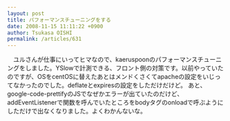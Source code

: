 ```yaml
---
layout: post
title: パフォーマンスチューニングをする
date: 2008-11-15 11:11:22 +0900
author: Tsukasa OISHI
permalink: /articles/631
---
```


　ユルさんが仕事にいってヒマなので、kaeruspoonのパフォーマンスチューニングをしました。YSlowで計測できる、フロント側の対策です。以前やっていたのですが、OSをcentOSに替えたあとはメンドくさくてapacheの設定をいじってなかったのでした。deflateとexpiresの設定をしただけだけど。
あと、google-code-prettifyのJSでなぜかエラーが出ていたのだけど、addEventListenerで関数を呼んでいたところをbodyタグのonloadで呼ぶようにしただけで出なくなりました。よくわかんないな。

